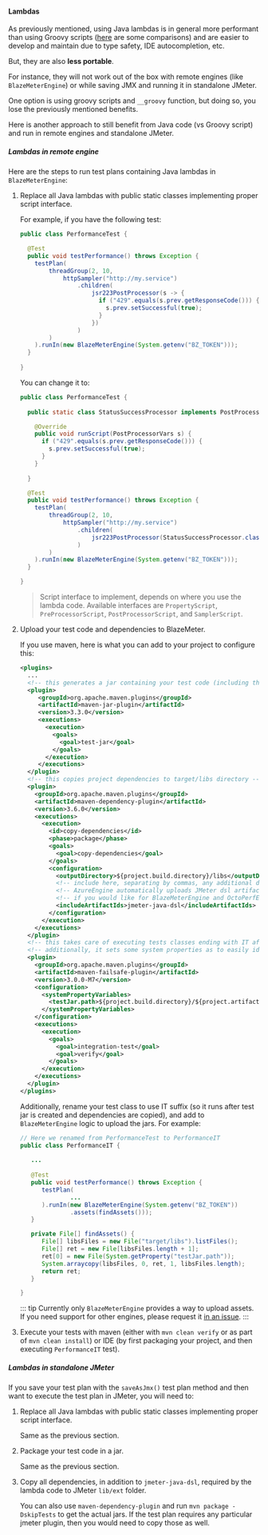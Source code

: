 #### Lambdas

As previously mentioned, using Java lambdas is in general more performant than using Groovy scripts ([here](https://github.com/abstracta/jmeter-java-dsl/releases/tag/v1.14) are some comparisons) and are easier to develop and maintain due to type safety, IDE autocompletion, etc.

But, they are also **less portable**.

For instance, they will not work out of the box with remote engines (like `BlazeMeterEngine`) or while saving JMX and running it in standalone JMeter.

One option is using groovy scripts and `__groovy` function, but doing so, you lose the previously mentioned benefits.

Here is another approach to still benefit from Java code (vs Groovy script) and run in remote engines and standalone JMeter.

##### Lambdas in remote engine

Here are the steps to run test plans containing Java lambdas in `BlazeMeterEngine`:

1. Replace all Java lambdas with public static classes implementing proper script interface.

   For example, if you have the following test:

   ```java
   public class PerformanceTest {
   
     @Test
     public void testPerformance() throws Exception {
       testPlan(
           threadGroup(2, 10,
               httpSampler("http://my.service")
                   .children(
                       jsr223PostProcessor(s -> {
                         if ("429".equals(s.prev.getResponseCode())) {
                           s.prev.setSuccessful(true);
                         }
                       })
                   )
           )
       ).runIn(new BlazeMeterEngine(System.getenv("BZ_TOKEN")));
     }
     
   }
   ```
   
   You can change it to:

   ```java
   public class PerformanceTest {
     
     public static class StatusSuccessProcessor implements PostProcessorScript {
   
       @Override
       public void runScript(PostProcessorVars s) {
         if ("429".equals(s.prev.getResponseCode())) {
           s.prev.setSuccessful(true);
         }
       }
       
     }
   
     @Test
     public void testPerformance() throws Exception {
       testPlan(
           threadGroup(2, 10,
               httpSampler("http://my.service")
                   .children(
                       jsr223PostProcessor(StatusSuccessProcessor.class)
                   )
           )
       ).runIn(new BlazeMeterEngine(System.getenv("BZ_TOKEN")));
     }
   
   }
   ```
   
   > Script interface to implement, depends on where you use the lambda code. Available interfaces are `PropertyScript`, `PreProcessorScript`, `PostProcessorScript`, and `SamplerScript`.

2. Upload your test code and dependencies to BlazeMeter.

   If you use maven, here is what you can add to your project to configure this:

   ```xml
   <plugins>
     ...
     <!-- this generates a jar containing your test code (including the public static class previously mentioned) -->
     <plugin>
        <groupId>org.apache.maven.plugins</groupId>
        <artifactId>maven-jar-plugin</artifactId>
        <version>3.3.0</version>
        <executions>
          <execution>
            <goals>
              <goal>test-jar</goal>
            </goals>
          </execution>
        </executions>
     </plugin>
     <!-- this copies project dependencies to target/libs directory -->
     <plugin>
       <groupId>org.apache.maven.plugins</groupId>
       <artifactId>maven-dependency-plugin</artifactId>
       <version>3.6.0</version>
       <executions>
         <execution>
           <id>copy-dependencies</id>
           <phase>package</phase>
           <goals>
             <goal>copy-dependencies</goal>
           </goals>
           <configuration>
             <outputDirectory>${project.build.directory}/libs</outputDirectory>
             <!-- include here, separating by commas, any additional dependencies (just the artifacts ids) you need to upload to BlazeMeter -->
             <!-- AzureEngine automatically uploads JMeter dsl artifacts, so only transitive or custom dependencies would be required -->
             <!-- if you would like for BlazeMeterEngine and OctoPerfEngine to automatically upload JMeter DSL artifacts, please create an issue in GitHub repository -->
             <includeArtifactIds>jmeter-java-dsl</includeArtifactIds>
           </configuration>
         </execution>
       </executions>
     </plugin>
     <!-- this takes care of executing tests classes ending with IT after test jar is generated and dependencies are copied -->
     <!-- additionally, it sets some system properties as to easily identify test jar file -->
     <plugin>
       <groupId>org.apache.maven.plugins</groupId>
       <artifactId>maven-failsafe-plugin</artifactId>
       <version>3.0.0-M7</version>
       <configuration>
         <systemPropertyVariables>
           <testJar.path>${project.build.directory}/${project.artifactId}-${project.version}-tests.jar</testJar.path> 
         </systemPropertyVariables>
       </configuration>
       <executions>
         <execution>
           <goals>
             <goal>integration-test</goal>
             <goal>verify</goal>
           </goals>
         </execution>
       </executions>
     </plugin>
   </plugins>
   ```

   Additionally, rename your test class to use IT suffix (so it runs after test jar is created and dependencies are copied), and add to `BlazeMeterEngine` logic to upload the jars. For example:

   ```java
   // Here we renamed from PerformanceTest to PerformanceIT
   public class PerformanceIT {
     
      ...
      
      @Test
      public void testPerformance() throws Exception {
         testPlan(
                 ...
         ).runIn(new BlazeMeterEngine(System.getenv("BZ_TOKEN"))
                 .assets(findAssets()));
      }
   
      private File[] findAssets() {
         File[] libsFiles = new File("target/libs").listFiles();
         File[] ret = new File[libsFiles.length + 1];
         ret[0] = new File(System.getProperty("testJar.path"));
         System.arraycopy(libsFiles, 0, ret, 1, libsFiles.length);
         return ret;
      }
   
   }
   ```
      
   ::: tip
   Currently only `BlazeMeterEngine` provides a way to upload assets. If you need support for other engines, please request it [in an issue](https://github.com/abstracta/issues).
   :::

3. Execute your tests with maven (either with `mvn clean verify` or as part of `mvn clean install`) or IDE (by first packaging your project, and then executing `PerformanceIT` test).

##### Lambdas in standalone JMeter

If you save your test plan with the `saveAsJmx()` test plan method and then want to execute the test plan in JMeter, you will need to:

1. Replace all Java lambdas with public static classes implementing proper script interface.
   
   Same as the previous section.

2. Package your test code in a jar.

   Same as the previous section.

3. Copy all dependencies, in addition to `jmeter-java-dsl`, required by the lambda code to JMeter `lib/ext` folder.
   
   You can also use `maven-dependency-plugin` and run `mvn package -DskipTests` to get the actual jars.
   If the test plan requires any particular jmeter plugin, then you would need to copy those as well.
